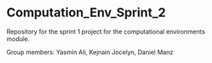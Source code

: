 # Computation_Env_Sprint_2
Repository for the sprint 1 project for the computational environments module.

Group members: Yasmin Ali, Kejnain Jocelyn, Daniel Manz
